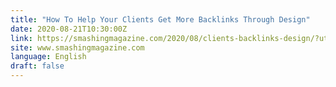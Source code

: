 ```yaml
---
title: "How To Help Your Clients Get More Backlinks Through Design"
date: 2020-08-21T10:30:00Z
link: https://smashingmagazine.com/2020/08/clients-backlinks-design/?utm_medium=RSS&utm_source=news.12bit.vn
site: www.smashingmagazine.com
language: English
draft: false
---
```

